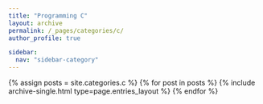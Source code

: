 ```yaml
---
title: "Programming C"
layout: archive
permalink: /_pages/categories/c/
author_profile: true

sidebar:
  nav: "sidebar-category"
---
```


{% assign posts = site.categories.c %} {% for post in posts %} {% include archive-single.html type=page.entries_layout %} {% endfor %}